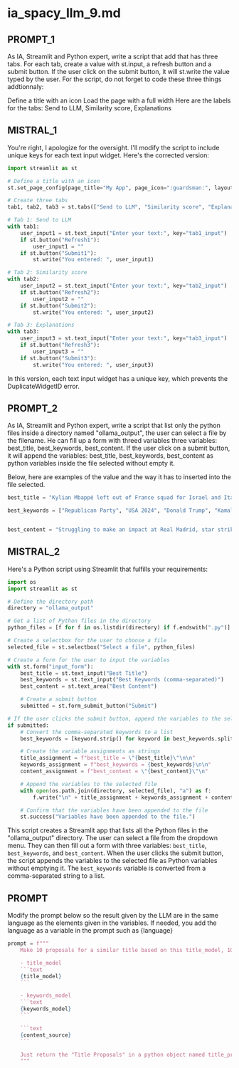 # ia_spacy_llm_9.md

## PROMPT_1
As IA, Streamlit and Python expert, write a script that add that has three tabs. For each tab, create a value with st.input, a refresh button and a submit button. If the user click on the submit button, it will st.write the value typed by the user.
For the script, do not forget to code these three things addtionnaly:

Define a title with an icon
Load the page with a full width 
Here are the labels for the tabs: Send to LLM, Similarity score, Explanations



## MISTRAL_1

You're right, I apologize for the oversight. I'll modify the script to include unique keys for each text input widget. Here's the corrected version:

```python
import streamlit as st

# Define a title with an icon
st.set_page_config(page_title="My App", page_icon=":guardsman:", layout="wide")

# Create three tabs
tab1, tab2, tab3 = st.tabs(["Send to LLM", "Similarity score", "Explanations"])

# Tab 1: Send to LLM
with tab1:
    user_input1 = st.text_input("Enter your text:", key="tab1_input")
    if st.button("Refresh1"):
        user_input1 = ""
    if st.button("Submit1"):
        st.write("You entered: ", user_input1)

# Tab 2: Similarity score
with tab2:
    user_input2 = st.text_input("Enter your text:", key="tab2_input")
    if st.button("Refresh2"):
        user_input2 = ""
    if st.button("Submit2"):
        st.write("You entered: ", user_input2)

# Tab 3: Explanations
with tab3:
    user_input3 = st.text_input("Enter your text:", key="tab3_input")
    if st.button("Refresh3"):
        user_input3 = ""
    if st.button("Submit3"):
        st.write("You entered: ", user_input3)
```

In this version, each text input widget has a unique key, which prevents the DuplicateWidgetID error.

## PROMPT_2
As IA, Streamlit and Python expert, write a script that list only the python files inside a directory named "ollama_output", the user can select a file by the filename. He can fill up a form with threed variables three variables: best_title, best_keywords, best_content. If the user click on a submit button, it will append the variables: best_title, best_keywords, best_content as python variables inside the file selected without empty it.

Below, here are examples of the value and the way it has to inserted into the file selected.

```python
best_title = "Kylian Mbappé left out of France squad for Israel and Italy games"

best_keywords = ["Republican Party", "USA 2024", "Donald Trump", "Kamala Harris", "US presidential election", "Democratic Party"]


best_content = "Struggling to make an impact at Real Madrid, star striker Kylian Mbappé has been left out of the France squad for their upcoming matches against Israel and Italy for the UEFA Nations League."
```

## MISTRAL_2

Here's a Python script using Streamlit that fulfills your requirements:

```python
import os
import streamlit as st

# Define the directory path
directory = "ollama_output"

# Get a list of Python files in the directory
python_files = [f for f in os.listdir(directory) if f.endswith(".py")]

# Create a selectbox for the user to choose a file
selected_file = st.selectbox("Select a file", python_files)

# Create a form for the user to input the variables
with st.form("input_form"):
    best_title = st.text_input("Best Title")
    best_keywords = st.text_input("Best Keywords (comma-separated)")
    best_content = st.text_area("Best Content")

    # Create a submit button
    submitted = st.form_submit_button("Submit")

# If the user clicks the submit button, append the variables to the selected file
if submitted:
    # Convert the comma-separated keywords to a list
    best_keywords = [keyword.strip() for keyword in best_keywords.split(",")]

    # Create the variable assignments as strings
    title_assignment = f"best_title = \"{best_title}\"\n\n"
    keywords_assignment = f"best_keywords = {best_keywords}\n\n"
    content_assignment = f"best_content = \"{best_content}\"\n"

    # Append the variables to the selected file
    with open(os.path.join(directory, selected_file), "a") as f:
        f.write("\n" + title_assignment + keywords_assignment + content_assignment)

    # Confirm that the variables have been appended to the file
    st.success("Variables have been appended to the file.")
```

This script creates a Streamlit app that lists all the Python files in the "ollama_output" directory. The user can select a file from the dropdown menu. They can then fill out a form with three variables: `best_title`, `best_keywords`, and `best_content`. When the user clicks the submit button, the script appends the variables to the selected file as Python variables without emptying it. The `best_keywords` variable is converted from a comma-separated string to a list.


## PROMPT

Modify the prompt below so the result given by the LLM are in the same language as the elements given in the variables. If needed, you add the language as a variable in the prompt such as {language}


``` python
prompt = f"""
    Make 10 proposals for a similar title based on this title_model, 10 keywords based on on the keywords_model and this content_source.

    - title_model
    ```text
    {title_model}
    ```

    - keywords_model
    ```text
    {keywords_model}
    ```

    ```text
    {content_source}
    ```

    Just return the "Title Proposals" in a python object named title_proposals = [] without number and the "Keywords" in a python object named keywords_combinations = [] without number but with each keyword between quotes.
    """
```